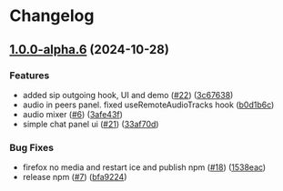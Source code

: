 # Changelog

## [1.0.0-alpha.6](https://github.com/8xFF/atm0s-media-sdk-ts/compare/react-ui-v1.0.0-alpha.5...react-ui@v1.0.0-alpha.6) (2024-10-28)


### Features

* added sip outgoing hook, UI and demo ([#22](https://github.com/8xFF/atm0s-media-sdk-ts/issues/22)) ([3c67638](https://github.com/8xFF/atm0s-media-sdk-ts/commit/3c6763804c92fc3d5f4d1bc5b9492f59b7743547))
* audio in peers panel. fixed useRemoteAudioTracks hook ([b0d1b6c](https://github.com/8xFF/atm0s-media-sdk-ts/commit/b0d1b6c3dc6fd7c3593fee4b907041fae812d8e1))
* audio mixer ([#6](https://github.com/8xFF/atm0s-media-sdk-ts/issues/6)) ([3afe43f](https://github.com/8xFF/atm0s-media-sdk-ts/commit/3afe43fe9e73bf8e0758e00aa4d447474041762c))
* simple chat panel ui ([#21](https://github.com/8xFF/atm0s-media-sdk-ts/issues/21)) ([33af70d](https://github.com/8xFF/atm0s-media-sdk-ts/commit/33af70d319cc320cafea509b59376bbc9e78910f))


### Bug Fixes

* firefox no media and restart ice and publish npm ([#18](https://github.com/8xFF/atm0s-media-sdk-ts/issues/18)) ([1538eac](https://github.com/8xFF/atm0s-media-sdk-ts/commit/1538eacd78190de40592a4907d1c478ad01ff804))
* release npm ([#7](https://github.com/8xFF/atm0s-media-sdk-ts/issues/7)) ([bfa9224](https://github.com/8xFF/atm0s-media-sdk-ts/commit/bfa92248dffc3fc5a843e7802f23a491c4e53859))
